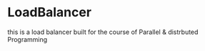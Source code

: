 # LoadBalancer
this is a load balancer built for the course of Parallel &amp; distrbuted Programming
